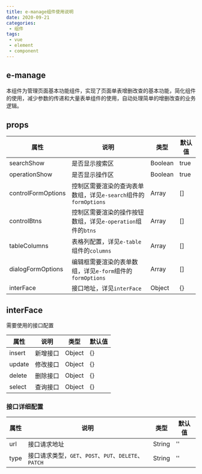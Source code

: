 ```yaml
---
title: e-manage组件使用说明
date: 2020-09-21
categories:
 - 组件
tags:
 - vue
 - element
 - component
---
```


## e-manage
本组件为管理页面基本功能组件，实现了页面单表增删改查的基本功能，简化组件的使用，减少参数的传递和大量表单组件的使用，自动处理简单的增删改查的业务逻辑。

## props

属性|说明|类型|默认值
-|-|-|-
searchShow|是否显示搜索区|Boolean|true
operationShow|是否显示操作区|Boolean|true
controlFormOptions|控制区需要渲染的查询表单数组，详见`e-search`组件的`formOptions`|Array|[]
controlBtns|控制区需要渲染的操作按钮数组，详见`e-operation`组件的`btns`|Array|[]
tableColumns|表格列配置，详见`e-table`组件的`columns`|Array|[]
dialogFormOptions|编辑框需要渲染的表单数组，详见`e-form`组件的`formOptions`|Array|[]
interFace|接口地址，详见`interFace`|Object|{}

## interFace
需要使用的接口配置

属性|说明|类型|默认值
-|-|-|-
insert|新增接口|Object|{}
update|修改接口|Object|{}
delete|删除接口|Object|{}
select|查询接口|Object|{}

### 接口详细配置

属性|说明|类型|默认值
-|-|-|-
url|接口请求地址|String|''
type|接口请求类型，`GET`、`POST`、`PUT`、`DELETE`、`PATCH`|String|''